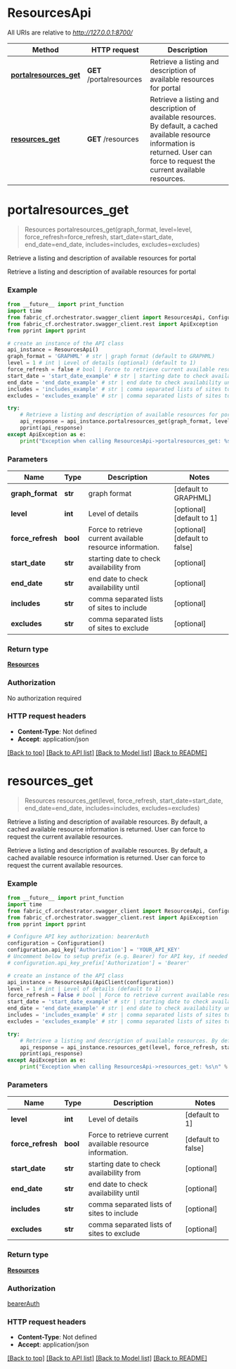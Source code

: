 # ResourcesApi

All URIs are relative to *http://127.0.0.1:8700/*

Method | HTTP request | Description
------------- | ------------- | -------------
[**portalresources_get**](ResourcesApi.md#portalresources_get) | **GET** /portalresources | Retrieve a listing and description of available resources for portal
[**resources_get**](ResourcesApi.md#resources_get) | **GET** /resources | Retrieve a listing and description of available resources. By default, a cached available resource information is returned. User can force to request the current available resources.

# **portalresources_get**
> Resources portalresources_get(graph_format, level=level, force_refresh=force_refresh, start_date=start_date, end_date=end_date, includes=includes, excludes=excludes)

Retrieve a listing and description of available resources for portal

Retrieve a listing and description of available resources for portal

### Example
```python
from __future__ import print_function
import time
from fabric_cf.orchestrator.swagger_client import ResourcesApi, Configuration, ApiClient
from fabric_cf.orchestrator.swagger_client.rest import ApiException
from pprint import pprint

# create an instance of the API class
api_instance = ResourcesApi()
graph_format = 'GRAPHML' # str | graph format (default to GRAPHML)
level = 1 # int | Level of details (optional) (default to 1)
force_refresh = false # bool | Force to retrieve current available resource information. (optional) (default to false)
start_date = 'start_date_example' # str | starting date to check availability from (optional)
end_date = 'end_date_example' # str | end date to check availability until (optional)
includes = 'includes_example' # str | comma separated lists of sites to include (optional)
excludes = 'excludes_example' # str | comma separated lists of sites to exclude (optional)

try:
    # Retrieve a listing and description of available resources for portal
    api_response = api_instance.portalresources_get(graph_format, level=level, force_refresh=force_refresh, start_date=start_date, end_date=end_date, includes=includes, excludes=excludes)
    pprint(api_response)
except ApiException as e:
    print("Exception when calling ResourcesApi->portalresources_get: %s\n" % e)
```

### Parameters

Name | Type | Description  | Notes
------------- | ------------- | ------------- | -------------
 **graph_format** | **str**| graph format | [default to GRAPHML]
 **level** | **int**| Level of details | [optional] [default to 1]
 **force_refresh** | **bool**| Force to retrieve current available resource information. | [optional] [default to false]
 **start_date** | **str**| starting date to check availability from | [optional] 
 **end_date** | **str**| end date to check availability until | [optional] 
 **includes** | **str**| comma separated lists of sites to include | [optional] 
 **excludes** | **str**| comma separated lists of sites to exclude | [optional] 

### Return type

[**Resources**](Resources.md)

### Authorization

No authorization required

### HTTP request headers

 - **Content-Type**: Not defined
 - **Accept**: application/json

[[Back to top]](#) [[Back to API list]](../README.md#documentation-for-api-endpoints) [[Back to Model list]](../README.md#documentation-for-models) [[Back to README]](../README.md)

# **resources_get**
> Resources resources_get(level, force_refresh, start_date=start_date, end_date=end_date, includes=includes, excludes=excludes)

Retrieve a listing and description of available resources. By default, a cached available resource information is returned. User can force to request the current available resources.

Retrieve a listing and description of available resources. By default, a cached available resource information is returned. User can force to request the current available resources.

### Example
```python
from __future__ import print_function
import time
from fabric_cf.orchestrator.swagger_client import ResourcesApi, Configuration, ApiClient
from fabric_cf.orchestrator.swagger_client.rest import ApiException
from pprint import pprint

# Configure API key authorization: bearerAuth
configuration = Configuration()
configuration.api_key['Authorization'] = 'YOUR_API_KEY'
# Uncomment below to setup prefix (e.g. Bearer) for API key, if needed
# configuration.api_key_prefix['Authorization'] = 'Bearer'

# create an instance of the API class
api_instance = ResourcesApi(ApiClient(configuration))
level = 1 # int | Level of details (default to 1)
force_refresh = False # bool | Force to retrieve current available resource information. (default to false)
start_date = 'start_date_example' # str | starting date to check availability from (optional)
end_date = 'end_date_example' # str | end date to check availability until (optional)
includes = 'includes_example' # str | comma separated lists of sites to include (optional)
excludes = 'excludes_example' # str | comma separated lists of sites to exclude (optional)

try:
    # Retrieve a listing and description of available resources. By default, a cached available resource information is returned. User can force to request the current available resources.
    api_response = api_instance.resources_get(level, force_refresh, start_date=start_date, end_date=end_date, includes=includes, excludes=excludes)
    pprint(api_response)
except ApiException as e:
    print("Exception when calling ResourcesApi->resources_get: %s\n" % e)
```

### Parameters

Name | Type | Description  | Notes
------------- | ------------- | ------------- | -------------
 **level** | **int**| Level of details | [default to 1]
 **force_refresh** | **bool**| Force to retrieve current available resource information. | [default to false]
 **start_date** | **str**| starting date to check availability from | [optional] 
 **end_date** | **str**| end date to check availability until | [optional] 
 **includes** | **str**| comma separated lists of sites to include | [optional] 
 **excludes** | **str**| comma separated lists of sites to exclude | [optional] 

### Return type

[**Resources**](Resources.md)

### Authorization

[bearerAuth](../README.md#bearerAuth)

### HTTP request headers

 - **Content-Type**: Not defined
 - **Accept**: application/json

[[Back to top]](#) [[Back to API list]](../README.md#documentation-for-api-endpoints) [[Back to Model list]](../README.md#documentation-for-models) [[Back to README]](../README.md)

